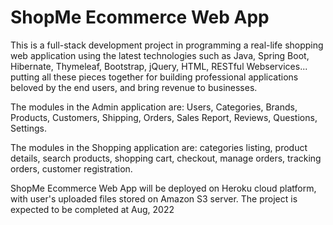 # ShopMe Ecommerce Web App

This is a full-stack development project in programming a real-life shopping web application using the latest technologies such as Java, Spring Boot, Hibernate, Thymeleaf, Bootstrap, jQuery, HTML, RESTful Webservices... putting all these pieces together for building professional applications beloved by the end users, and bring revenue to businesses.

The modules in the Admin application are: Users, Categories, Brands, Products, Customers, Shipping, Orders, Sales Report, Reviews, Questions, Settings.

The modules in the Shopping application are: categories listing, product details, search products, shopping cart, checkout, manage orders, tracking orders, customer registration.

ShopMe Ecommerce Web App will be deployed on Heroku cloud platform, with user's uploaded files stored on Amazon S3 server. The project is expected to be completed at Aug, 2022
